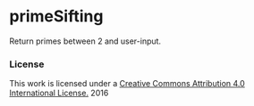# primeSifting
Return primes between 2 and user-input.
### License

This work is licensed under a [Creative Commons Attribution 4.0 International License.](http://creativecommons.org/licenses/by/4.0/) 2016
